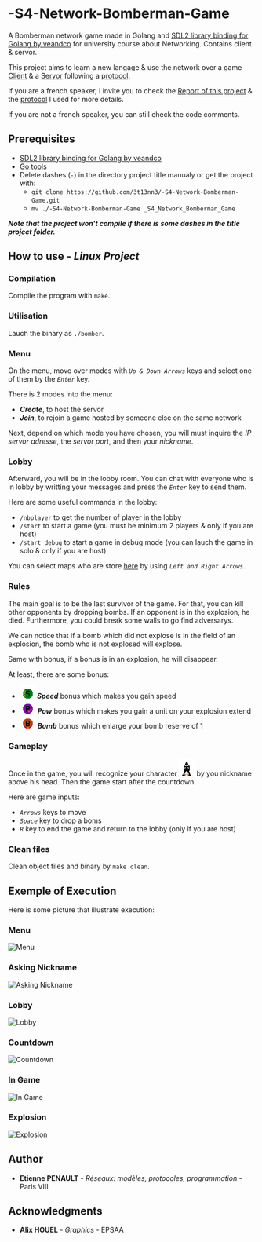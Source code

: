# -S4-Network-Bomberman-Game
A Bomberman network game made in Golang and [SDL2 library binding for Golang by veandco](https://github.com/veandco/go-sdl2) for university course about Networking. Contains client &amp; servor.

This project aims to learn a new langage & use the network over a game [Client](https://github.com/3t13nn3/-S4-Network-Bomberman-Game/blob/master/client.go) & a [Servor](https://github.com/3t13nn3/-S4-Network-Bomberman-Game/blob/master/servor.go) following a [protocol](https://github.com/3t13nn3/-S4-Network-Bomberman-Game/blob/master/Protocol/protocol.txt).

If you are a french speaker, I invite you to check the [Report of this project](https://github.com/3t13nn3/-S4-Network-Bomberman-Game/blob/master/Rapport/Rapport.pdf) & the [protocol](https://github.com/3t13nn3/-S4-Network-Bomberman-Game/blob/master/Protocol/protocol.txt) I used for more details.

If you are not a french speaker, you can still check the code comments.

## Prerequisites

- [SDL2 library binding for Golang by veandco](https://github.com/veandco/go-sdl2) 
- [Go tools](https://golang.org/doc/install)
- Delete dashes (```-```) in the directory project title manualy or get the project with:
  * ```git clone https://github.com/3t13nn3/-S4-Network-Bomberman-Game.git```
  * ```mv ./-S4-Network-Bomberman-Game _S4_Network_Bomberman_Game```
  
***Note that the project won't compile if there is some dashes in the title project folder.***
## How to use - *Linux Project*

### Compilation

Compile the program with ```make```.

### Utilisation

Lauch the binary as ```./bomber```.

### Menu

On the menu, move over modes with *```Up & Down Arrows```* keys and select one of them by the *```Enter```* key.

There is 2 modes into the menu:
  * ***Create***, to host the servor
  * ***Join***, to rejoin a game hosted by someone else on the same network

Next, depend on which mode you have chosen, you will must inquire the *IP servor adresse*, the *servor port*, and then your *nickname*.

### Lobby

Afterward, you will be in the lobby room. You can chat with everyone who is in lobby by writting your messages and press the *```Enter```* key to send them.

Here are some useful commands in the lobby:
- ```/nbplayer``` to get the number of player in the lobby
- ```/start``` to start a game (you must be minimum 2 players & only if you are host)
- ```/start debug``` to start a game in debug mode (you can lauch the game in solo & only if you are host)

You can select maps who are store [here](https://github.com/3t13nn3/-S4-Network-Bomberman-Game/tree/master/Media/Map) by using *```Left and Right Arrows```*.

### Rules 

The main goal is to be the last survivor of the game. For that, you can kill other opponents by dropping bombs. If an opponent is in the explosion, he died.
Furthermore, you could break some walls to go find adversarys.

We can notice that if a bomb which did not explose is in the field of an explosion, the bomb who is not explosed will explose.

Same with bonus, if a bonus is in an explosion, he will disappear.

At least, there are some bonus:
- ![Speed](https://github.com/3t13nn3/-S4-Network-Bomberman-Game/blob/master/Screen/speed.bmp) ***Speed*** bonus which makes you gain speed
- ![Pow](https://github.com/3t13nn3/-S4-Network-Bomberman-Game/blob/master/Screen/pow.bmp) ***Pow*** bonus which makes you gain a unit on your explosion extend
- ![Bomb](https://github.com/3t13nn3/-S4-Network-Bomberman-Game/blob/master/Screen/bomb.bmp) ***Bomb*** bonus which enlarge your bomb reserve of 1 

### Gameplay

Once in the game, you will recognize your character ![Character](https://github.com/3t13nn3/-S4-Network-Bomberman-Game/blob/master/Screen/player.bmp) by you nickname above his head. Then the game start after the countdown.

Here are game inputs:
- *```Arrows```* keys to move
- *```Space```* key to drop a boms
- *```R```* key to end the game and return to the lobby (only if you are host)

### Clean files

Clean object files and binary by ```make clean```.

## Exemple of Execution

Here is some picture that illustrate execution:

### Menu

![Menu](https://github.com/3t13nn3/-S4-Network-Bomberman-Game/blob/master/Screen/1.png)

### Asking Nickname

![Asking Nickname](https://github.com/3t13nn3/-S4-Network-Bomberman-Game/blob/master/Screen/2.png)

### Lobby

![Lobby](https://github.com/3t13nn3/-S4-Network-Bomberman-Game/blob/master/Screen/3.png)

### Countdown

![Countdown](https://github.com/3t13nn3/-S4-Network-Bomberman-Game/blob/master/Screen/4.png)

### In Game

![In Game](https://github.com/3t13nn3/-S4-Network-Bomberman-Game/blob/master/Screen/5.png)

### Explosion

![Explosion](https://github.com/3t13nn3/-S4-Network-Bomberman-Game/blob/master/Screen/6.png)

## Author

* **Etienne PENAULT** - *Réseaux: modèles, protocoles, programmation* - Paris VIII

## Acknowledgments

* **Alix HOUEL** - *Graphics* - EPSAA
